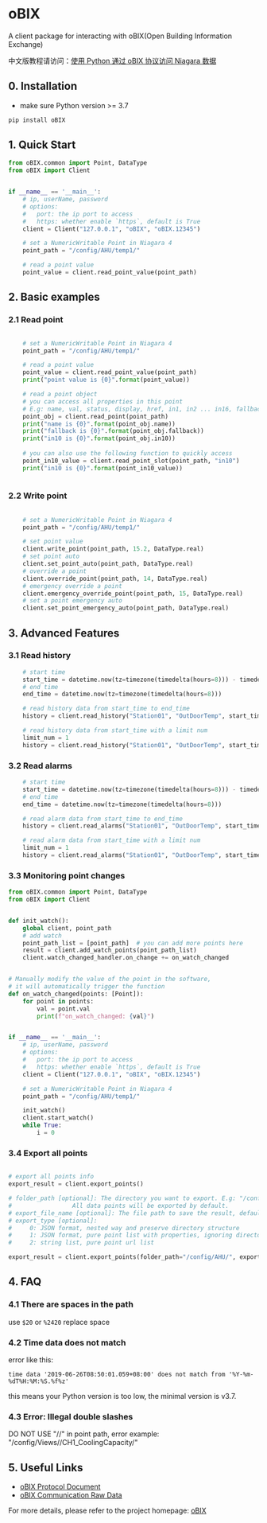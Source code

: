 # oBIX

A client package for interacting with oBIX(Open Building Information Exchange)

中文版教程请访问：[使用 Python 通过 oBIX 协议访问 Niagara 数据](https://www.cnblogs.com/IUpdatable/p/14052867.html)

## 0. Installation

* make sure Python version >= 3.7

```bash
pip install oBIX
```


## 1. Quick Start
```Python
from oBIX.common import Point, DataType
from oBIX import Client


if __name__ == '__main__':
    # ip, userName, password
    # options:
    #   port: the ip port to access
    #   https: whether enable `https`, default is True
    client = Client("127.0.0.1", "oBIX", "oBIX.12345")

    # set a NumericWritable Point in Niagara 4
    point_path = "/config/AHU/temp1/"

    # read a point value
    point_value = client.read_point_value(point_path)

```
## 2. Basic examples
### 2.1 Read point

```python

    # set a NumericWritable Point in Niagara 4
    point_path = "/config/AHU/temp1/"

    # read a point value
    point_value = client.read_point_value(point_path)
    print("point value is {0}".format(point_value))

    # read a point object
    # you can access all properties in this point
    # E.g: name, val, status, display, href, in1, in2 ... in16, fallback, out
    point_obj = client.read_point(point_path)
    print("name is {0}".format(point_obj.name))
    print("fallback is {0}".format(point_obj.fallback))
    print("in10 is {0}".format(point_obj.in10))
    
    # you can also use the following function to quickly access
    point_in10_value = client.read_point_slot(point_path, "in10")
    print("in10 is {0}".format(point_in10_value))
    
```

### 2.2 Write point

```python
    
    # set a NumericWritable Point in Niagara 4
    point_path = "/config/AHU/temp1/"

    # set point value
    client.write_point(point_path, 15.2, DataType.real)
    # set point auto
    client.set_point_auto(point_path, DataType.real)
    # override a point
    client.override_point(point_path, 14, DataType.real)
    # emergency override a point
    client.emergency_override_point(point_path, 15, DataType.real)
    # set a point emergency auto
    client.set_point_emergency_auto(point_path, DataType.real)

```

## 3. Advanced Features
### 3.1 Read history
```Python
    # start time
    start_time = datetime.now(tz=timezone(timedelta(hours=8))) - timedelta(minutes=10)
    # end time
    end_time = datetime.now(tz=timezone(timedelta(hours=8)))

    # read history data from start_time to end_time
    history = client.read_history("Station01", "OutDoorTemp", start_time, end_time)

    # read history data from start_time with a limit num
    limit_num = 1
    history = client.read_history("Station01", "OutDoorTemp", start_time=start_time, limit=limit_num)
```
### 3.2 Read alarms
```Python
    # start time
    start_time = datetime.now(tz=timezone(timedelta(hours=8))) - timedelta(minutes=10)
    # end time
    end_time = datetime.now(tz=timezone(timedelta(hours=8)))

    # read alarm data from start_time to end_time
    history = client.read_alarms("Station01", "OutDoorTemp", start_time, end_time)

    # read alarm data from start_time with a limit num
    limit_num = 1
    history = client.read_alarms("Station01", "OutDoorTemp", start_time=start_time, limit=limit_num)
```
### 3.3 Monitoring point changes
```python
from oBIX.common import Point, DataType
from oBIX import Client


def init_watch():
    global client, point_path
    # add watch
    point_path_list = [point_path]  # you can add more points here
    result = client.add_watch_points(point_path_list)
    client.watch_changed_handler.on_change += on_watch_changed


# Manually modify the value of the point in the software,
# it will automatically trigger the function
def on_watch_changed(points: [Point]):
    for point in points:
        val = point.val
        print(f"on_watch_changed: {val}")


if __name__ == '__main__':
    # ip, userName, password
    # options:
    #   port: the ip port to access
    #   https: whether enable `https`, default is True
    client = Client("127.0.0.1", "oBIX", "oBIX.12345")

    # set a NumericWritable Point in Niagara 4
    point_path = "/config/AHU/temp1/"

    init_watch()
    client.start_watch()
    while True:
        i = 0

```
### 3.4 Export all points

```python

# export all points info
export_result = client.export_points()

# folder_path [optional]: The directory you want to export. E.g: "/config/xxx/"
#                 All data points will be exported by default.
# export_file_name [optional]: The file path to save the result, default is "all_points.json"
# export_type [optional]:
#     0: JSON format, nested way and preserve directory structure
#     1: JSON format, pure point list with properties, ignoring directory structure
#     2: string list, pure point url list

export_result = client.export_points(folder_path="/config/AHU/", export_file_name="output.json", export_type=1)
```


## 4. FAQ

### 4.1 There are spaces in the path

use `$20` or `%2420` replace space

### 4.2 Time data does not match
error like this:
```
time data '2019-06-26T08:50:01.059+08:00' does not match from '%Y-%m-%dT%H:%M:%S.%f%z'
```

this means your Python version is too low, the minimal version is v3.7.

### 4.3 Error: Illegal double slashes

DO NOT USE "//" in point path, error example: "/config/Views//CH1_CoolingCapacity/"

## 5. Useful Links
* [oBIX Protocol Document](http://docs.oasis-open.org/obix/obix/v1.1/csprd01/obix-v1.1-csprd01.html)
* [oBIX Communication Raw Data](https://documenter.getpostman.com/view/1068428/S1LpaXea#intro)

For more details, please refer to the project homepage: [oBIX](https://github.com/IUpdatable/oBIX)

